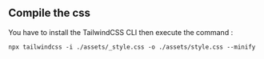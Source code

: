 ## Compile the css

You have to install the TailwindCSS CLI then execute the command :

`npx tailwindcss -i ./assets/_style.css -o ./assets/style.css --minify`
